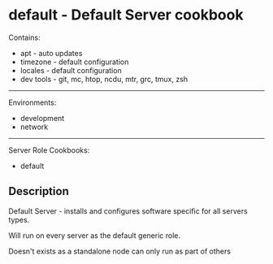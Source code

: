 default - Default Server cookbook
=================================

Contains:

* apt       - auto updates
* timezone  - default configuration
* locales   - default configuration
* dev tools - git, mc, htop, ncdu, mtr, grc, tmux, zsh

----------------------------------------------------
Environments:

* development
* network

----------------------------------------------------
Server Role Cookbooks:

* default

Description
------------
Default Server - installs and configures software specific for all servers types.

Will run on every server as the default generic role.

Doesn't exists as a standalone node can only run as part of others